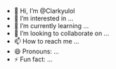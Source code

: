 - 👋 Hi, I’m @Clarkyulol
- 👀 I’m interested in ...
- 🌱 I’m currently learning ...
- 💞️ I’m looking to collaborate on ...
- 📫 How to reach me ...
- 😄 Pronouns: ...
- ⚡ Fun fact: ...

<!---
Clarkyulol/Clarkyulol is a ✨ special ✨ repository because its `README.md` (this file) appears on your GitHub profile.
You can click the Preview link to take a look at your changes.
--->
